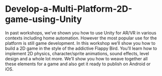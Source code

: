 # Develop-a-Multi-Platform-2D-game-using-Unity
In past workshops, we’ve shown you how to use Unity for AR/VR in various contexts including  home automation. However the most popular use for the platform is still game development. In  this workshop we’ll show you how to build a 2D game in the style of the addictive Flappy Bird.  You’ll learn how to implement 2D physics, character/sprite animations, sound effects, level  design and a whole lot more. We’ll show you how to weave together all these elements for a  game and also get it ready to publish on Android or iOS.
